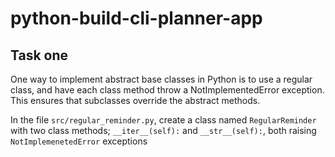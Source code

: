 # python-build-cli-planner-app

## Task one

One way to implement abstract base classes in Python is to use a regular class, and have each class method throw a NotImplementedError exception. This ensures that subclasses override the abstract methods.

In the file `src/regular_reminder.py`, create a class named `RegularReminder` with two class methods; `__iter__(self):` and `__str__(self):`, both raising `NotImplemenetedError` exceptions